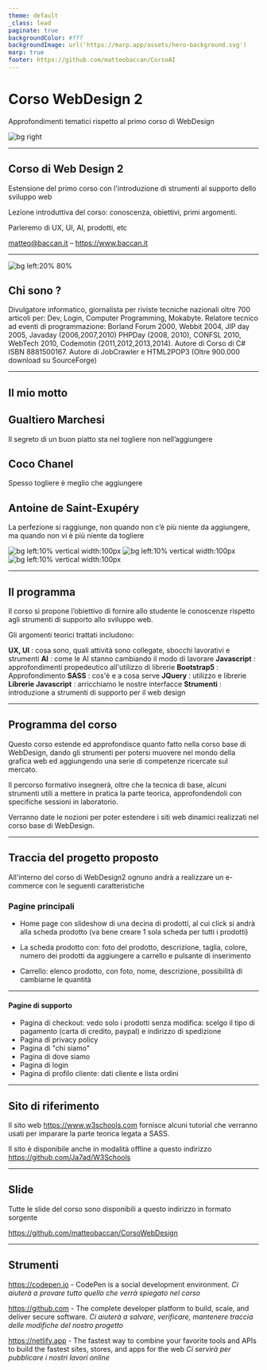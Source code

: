 ```yaml
---
theme: default
_class: lead
paginate: true
backgroundColor: #fff
backgroundImage: url('https://marp.app/assets/hero-background.svg')
marp: true
footer: https://github.com/matteobaccan/CorsoAI
---
```


# Corso WebDesign 2

Approfondimenti tematici rispetto al primo corso di WebDesign

![bg right](assets/matteo-baccan.jpg)

<!-- _paginate: false -->
<!-- _footer: "" -->
<!-- style: "
img[alt~='center'] {
  display: block;
  margin: 0 auto;
}
" -->

---

## Corso di Web Design 2

Estensione del primo corso con l'introduzione di strumenti al supporto dello sviluppo web

Lezione introduttiva del corso: conoscenza, obiettivi, primi argomenti.

Parleremo di UX, UI, AI, prodotti, etc

matteo@baccan.it – <https://www.baccan.it>

---

![bg left:20% 80%](assets/matteo-baccan.jpg)

## Chi sono ?

Divulgatore informatico, giornalista per riviste tecniche nazionali oltre 700 articoli per: Dev, Login, Computer Programming, Mokabyte. Relatore tecnico ad eventi di programmazione: Borland Forum 2000, Webbit 2004, JIP day 2005, Javaday (2006,2007,2010) PHPDay (2008, 2010), CONFSL 2010, WebTech 2010, Codemotin (2011,2012,2013,2014). Autore di Corso di C# ISBN 8881500167. Autore di JobCrawler e HTML2POP3 (Oltre 900.000 download su SourceForge)

---

## Il mio motto

## Gualtiero Marchesi

Il segreto di un buon piatto sta nel togliere non nell’aggiungere

## Coco Chanel

Spesso togliere è meglio che aggiungere

## Antoine de Saint-Exupéry

La perfezione si raggiunge, non quando non c’è più niente da aggiungere, ma quando non vi è più niente da togliere

<!-- https://marpit.marp.app/image-syntax -->
![bg left:10% vertical width:100px](assets/gualtiero%20marchesi.png)
![bg left:10% vertical width:100px](assets/coco%20chanel.png)
![bg left:10% vertical width:100px](assets/antoine%20de%20saint-exupery.png)

---

## Il programma

Il corso si propone l’obiettivo di fornire allo studente le conoscenze rispetto agli strumenti di supporto allo sviluppo web.

Gli argomenti teorici trattati includono:

**UX, UI** : cosa sono, quali attività sono collegate, sbocchi lavorativi e strumenti
**AI** : come le AI stanno cambiando il modo di lavorare
**Javascript** : approfondimenti propedeutico all'utilizzo di librerie
**Bootstrap5** : Approfondimento
**SASS** : cos'è e a cosa serve
**JQuery** : utilizzo e librerie
**Librerie Javascript** : arricchiamo le nostre interfacce
**Strumenti** : introduzione a strumenti di supporto per il web design

---

## Programma del corso

Questo corso estende ed approfondisce quanto fatto nella corso base di WebDesign, dando gli strumenti per potersi muovere nel mondo della grafica web ed aggiungendo una serie di competenze ricercate sul mercato.

Il percorso formativo insegnerà, oltre che la tecnica di base, alcuni strumenti utili a mettere in pratica la parte teorica, approfondendoli con specifiche sessioni in laboratorio.

Verranno date le nozioni per poter estendere i siti web dinamici realizzati nel corso base di WebDesign.

---

## Traccia del progetto proposto

All'interno del corso di WebDesign2 ognuno andrà a realizzare un e-commerce con le seguenti caratteristiche

### Pagine principali

- Home page con slideshow di una decina di prodotti, al cui click si andrà alla scheda prodotto (va bene creare 1 sola scheda per tutti i prodotti)

- La scheda prodotto con: foto del prodotto, descrizione, taglia, colore, numero dei prodotti da aggiungere a carrello e pulsante di inserimento

- Carrello: elenco prodotto, con foto, nome, descrizione, possibilità di cambiarne le quantità

---

#### Pagine di supporto

- Pagina di checkout: vedo solo i prodotti senza modifica: scelgo il tipo di pagamento (carta di credito, paypal) e indirizzo di spedizione
- Pagina di privacy policy
- Pagina di "chi siamo"
- Pagina di dove siamo
- Pagina di login
- Pagina di profilo cliente: dati cliente e lista ordini

---

## Sito di riferimento

Il sito web <https://www.w3schools.com> fornisce alcuni tutorial che verranno usati per imparare la parte teorica legata a SASS.

Il sito è disponibile anche in modalità offline a questo indirizzo <https://github.com/Ja7ad/W3Schools>

---

## Slide

Tutte le slide del corso sono disponibili a questo indirizzo in formato sorgente

<https://github.com/matteobaccan/CorsoWebDesign>

---

## Strumenti

<https://codepen.io> -  CodePen is a social development environment.
_Ci aiuterà a provare tutto quello che verrà spiegato nel corso_

<https://github.com> - The complete developer platform to build, scale, and deliver secure software.
_Ci aiuterà a salvare, verificare, mantenere traccia delle modifiche del nostro progetto_

<https://netlify.app> - The fastest way to combine your favorite tools and APIs to build the fastest sites, stores, and apps for the web
_Ci servirà per pubblicare i nostri lavori online_
